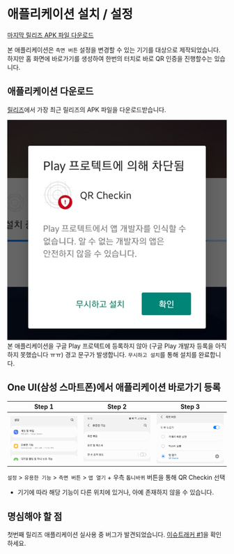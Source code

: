 # 애플리케이션 설치 / 설정

[마지막 릴리즈 APK 파일 다운로드](https://github.com/ShapeLayer/QR-Checkin/releases/download/1/qrcheckin-1bdc4cb2c0a240c880ea502778206085-signed.apk)

본 애플리케이션은 `측면 버튼` 설정을 변경할 수 있는 기기를 대상으로 제작되었습니다. 하지만 홈 화면에 바로가기를 생성하여 한번의 터치로 바로 QR 인증을 진행할수는 있습니다.

## 애플리케이션 다운로드
[릴리즈](https://github.com/ShapeLayer/QR-Checkin/releases)에서 가장 최근 릴리즈의 APK 파일을 다운로드받습니다.

![](./_assets/install/google_protect.jpg)  
본 애플리케이션을 구글 Play 프로텍트에 등록하지 않아 (구글 Play 개발자 등록을 아직 하지 못했습니다 ㅠㅠ) 경고 문구가 발생합니다. `무시하고 설치`를 통해 설치를 완료합니다.

## One UI(삼성 스마트폰)에서 애플리케이션 바로가기 등록
| Step 1 | Step 2 | Step 3 |
| --- | --- | --- |
| ![](./_assets/install/step1.png) | ![](./_assets/install/step2.png) | ![](./_assets/install/step3.png) |
`설정` > `유용한 기능` > `측면 버튼` > `앱 열기` + 우측 `톱니바퀴` 버튼을 통해 QR Checkin 선택  

* 기기에 따라 해당 기능이 다른 위치에 있거나, 아예 존재하지 않을 수 있습니다.

## 명심해야 할 점
첫번째 릴리즈 애플리케이션 실사용 중 버그가 발견되었습니다. [이슈트래커 #1](https://github.com/ShapeLayer/QR-Checkin/issues/1)을 확인하세요.